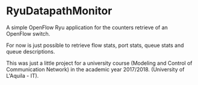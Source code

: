 # RyuDatapathMonitor
A simple OpenFlow Ryu application for the counters retrieve of an OpenFlow switch.

For now is just possible to retrieve flow stats, port stats, queue stats and queue descriptions.

This was just a little project for a university course (Modeling and Control of Communication Network) in the academic year 2017/2018.
(University of L'Aquila - IT). 
